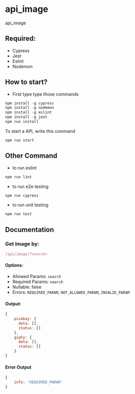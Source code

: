 # api_image
api_image

## Required:
- Cypress
- Jest
- Eslint
- Nodemon 

## How to start?
- First type type those commands

```js
npm install -g cypress
npm install -g nodemon
npm install -g eslint
npm install -g jest
npm run install
```

To start a API, write this command

```js
npm run start
```

## Other Command
- to run eslint

```js
npm run lint
```

- to run e2e testing
```js
npm run cypress
```

- to run unit testing
```js
npm run test
```

## Documentation

### Get image by:

```js
/api/image/?search=
```

#### Options:

- Allowed Params: `search`
- Required Params: `search`
- Nullable: false
- Errors: `REQUIRED_PARAM`, `NOT_ALLOWED_PARAM`, `INVALID_PARAM`

#### Output:

```js
{
    pixabay: {
      data: [],
      status: []
    },
    giphy: {
      data: [],
      status: []
    }
}
```

#### Error Output

```js
{
    info: 'REQUIRED_PARAM'
}

```



